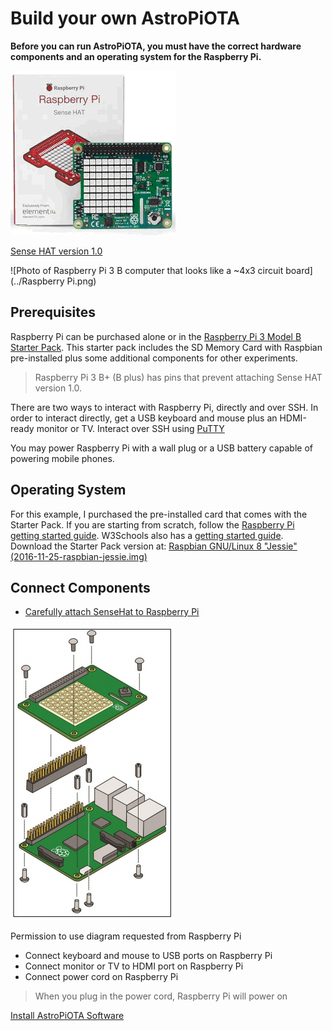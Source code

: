 # Build your own AstroPiOTA

**Before you can run AstroPiOTA, you must have the correct hardware components and an operating system for the Raspberry Pi.**

![Photo of Sense Hat that looks like a slightly smaller circuit board with LED light panel](../RasSenseHat.png)

[Sense HAT version 1.0](https://thepihut.com/products/raspberry-pi-sense-hat-astro-pi)

![Photo of Raspberry Pi 3 B computer that looks like a ~4x3 circuit board](../Raspberry Pi.png)

## Prerequisites

Raspberry Pi can be purchased alone or in the [Raspberry Pi 3 Model B Starter Pack](https://www.digikey.com/catalog/en/partgroup/raspberry-pi-3-model-b-starter-pack-includes-a-raspberry-pi-3/70316?utm_adgroup=Kits&slid=&gclid=CjwKCAiAl7PgBRBWEiwAzFhmml25rcO7V-oO0hwQ4RdoVFCj-Sj2AnGcsFBi8ArlMDn74owwLJaywBoCBhUQAvD_BwE). This starter pack includes the SD Memory Card with Raspbian pre-installed plus some additional components for other experiments.

> Raspberry Pi 3 B+ (B plus) has pins that prevent attaching Sense HAT version 1.0. 

There are two ways to interact with Raspberry Pi, directly and over SSH.  In order to interact directly, get a USB keyboard and mouse plus an HDMI-ready monitor or TV.  Interact over SSH using [PuTTY](https://www.chiark.greenend.org.uk/~sgtatham/putty/latest.html)

You may power Raspberry Pi with a wall plug or a USB battery capable of powering mobile phones.
 
## Operating System

For this example, I purchased the pre-installed card that comes with the Starter Pack. If you are starting from scratch, follow the [Raspberry Pi getting started guide](https://projects.raspberrypi.org/en/projects/raspberry-pi-getting-started/2).  W3Schools also has a [getting started guide](https://www.w3schools.com/nodejs/nodejs_raspberrypi.asp).  Download the Starter Pack version at: [Raspbian GNU/Linux 8 "Jessie" (2016-11-25-raspbian-jessie.img)](http://downloads.raspberrypi.org/raspbian/images/)

## Connect Components

- [Carefully attach SenseHat to Raspberry Pi](https://docs-emea.rs-online.com/webdocs/1436/0900766b81436bef.pdf)

![Screen capture of crontab file update described in text](../RasSen2Ras.png)

Permission to use diagram requested from Raspberry Pi

- Connect keyboard and mouse to USB ports on Raspberry Pi
- Connect monitor or TV to HDMI port on Raspberry Pi
- Connect power cord on Raspberry Pi

>When you plug in the power cord, Raspberry Pi will power on

[Install AstroPiOTA Software](../how-to-guides/InstallIT.md)
